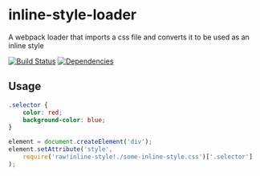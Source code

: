 # inline-style-loader
A webpack loader that imports a css file and converts it to be used as an inline style

[![Build Status](https://travis-ci.org/jbsouvestre/inline-style-loader.svg)](https://travis-ci.org/jbsouvestre/inline-style-loader)
[![Dependencies](https://david-dm.org/jbsouvestre/inline-style-loader.svg)](https://david-dm.org/jbsouvestre/inline-style-loader)

## Usage
```css
.selector {
    color: red;
    background-color: blue;
}
```

```js
element = document.createElement('div');
element.setAttribute('style', 
    require('raw!inline-style!./some-inline-style.css')['.selector']
);
```